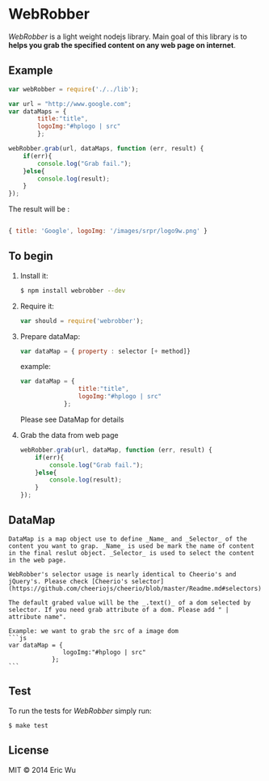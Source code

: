 WebRobber
=========

_WebRobber_ is a light weight nodejs library. Main goal of this library is to __helps you grab the specified content on any web page on internet__.


## Example
```javascript
var webRobber = require('./../lib');

var url = "http://www.google.com";
var dataMaps = {
        title:"title",
        logoImg:"#hplogo | src"
        };

webRobber.grab(url, dataMaps, function (err, result) {
    if(err){
        console.log("Grab fail.");
    }else{
        console.log(result);
    }
});
```
The result will be :
```javascript

{ title: 'Google', logoImg: '/images/srpr/logo9w.png' }
```

## To begin

 1. Install it:

    ```bash
    $ npm install webrobber --dev
    ```

 2. Require it:

    ```js
    var should = require('webrobber');
    ```

 3. Prepare  dataMap:
 	```js
 	var dataMap = { property : selector [+ method]}
 	```
 	example:
 	```js
 	var dataMap = {
				    title:"title",
				    logoImg:"#hplogo | src"
       			};
 	```
	Please see DataMap for details

 4. Grab the data from web page
 	```js
 	webRobber.grab(url, dataMap, function (err, result) {
    	if(err){
       		console.log("Grab fail.");
    	}else{
        	console.log(result);
    	}
	});
 	```
## DataMap
	DataMap is a map object use to define _Name_ and _Selector_ of the content you want to grap. _Name_ is used be mark the name of content in the final reslut object. _Selector_ is used to select the content in the web page.

	WebRobber's selector usage is nearly identical to Cheerio's and jQuery's. Please check [Cheerio's selector](https://github.com/cheeriojs/cheerio/blob/master/Readme.md#selectors)

	The default grabed value will be the _.text()_ of a dom selected by selector. If you need grab attribute of a dom. Please add " | attribute name".

	Example: we want to grab the src of a image dom
	```js
	var dataMap = {
				   logoImg:"#hplogo | src"
       			};
    ```

## Test

To run the tests for _WebRobber_ simply run:

    $ make test


## License

MIT &copy; 2014 Eric Wu